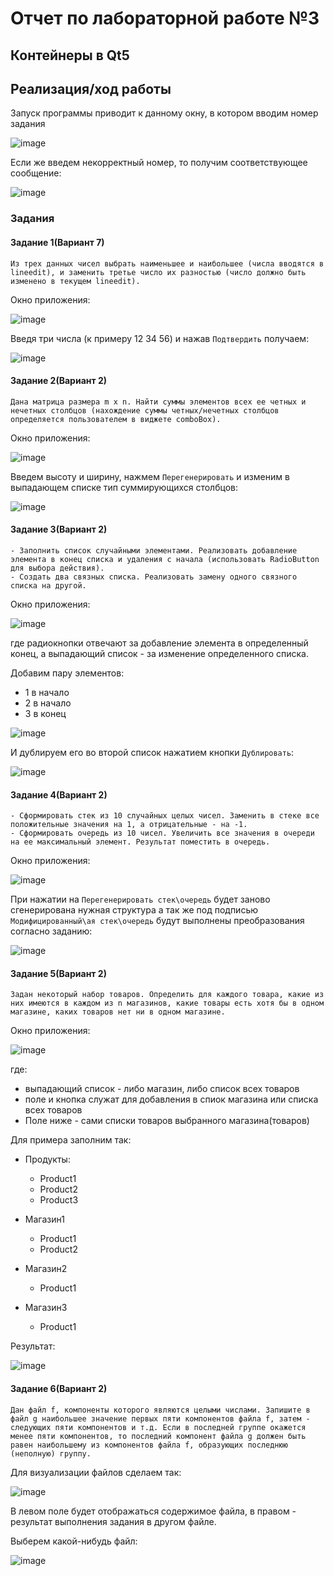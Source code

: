 # Отчет по лабораторной работе №3

## Контейнеры в Qt5

## Реализация/ход работы

Запуск программы приводит к данному окну, в котором вводим номер задания

![image](./images/image-1.png)

Если же введем некорректный номер, то получим соответствующее сообщение:

![image](./images/image-2.png)

### Задания

#### Задание 1(Вариант 7)

    Из трех данных чисел выбрать наименьшее и наибольшее (числа вводятся в lineedit), и заменить третье число иx разностью (число должно быть изменено в текущем lineedit).

Окно приложения:

![image](./images/image-3.png)

Введя три числа (к примеру 12 34 56) и нажав `Подтвердить`  получаем:

![image](./images/image-4.png)

#### Задание 2(Вариант 2)

    Дана матрица размера m x n. Найти суммы элементов всех ее четных и нечетных столбцов (нахождение суммы четных/нечетных столбцов определяется пользователем в виджете comboBox).

Окно приложения:

![image](./images/image-5.png)

Введем высоту и ширину, нажмем `Перегенерировать` и изменим в выпадающем списке тип суммирующихся столбцов:

![image](./images/image-6.png)

#### Задание 3(Вариант 2)

    - Заполнить список случайными элементами. Реализовать добавление элемента в конец списка и удаления с начала (использовать RadioButton для выбора действия).
    - Создать два связных списка. Реализовать замену одного связного списка на другой.

Окно приложения:

![image](./images/image-7.png)

где радиокнопки отвечают за добавление элемента в определенный конец, а выпадающий список - за изменение определенного списка.

Добавим пару элементов:

- 1 в начало
- 2 в начало
- 3 в конец
  
![image](./images/image-8.png)

И дублируем его во второй список нажатием кнопки `Дублировать`:

![image](./images/image-9.png)

#### Задание 4(Вариант 2)

    - Сформировать стек из 10 случайных целых чисел. Заменить в стеке все положительные значения на 1, а отрицательные - на -1.
    - Сформировать очередь из 10 чисел. Увеличить все значения в очереди на ее максимальный элемент. Результат поместить в очередь.

Окно приложения:

![image](./images/image-10.png)

При нажатии на `Перегенерировать стек\очередь` будет заново сгенерирована нужная структура а так же под подписью `Модифицированный\ая стек\очередь` будут выполнены преобразования согласно заданию:

![image](./images/image-11.png)

#### Задание 5(Вариант 2)

    Задан некоторый набор товаров. Определить для каждого товара, какие из них имеются в каждом из n магазинов, какие товары есть хотя бы в одном магазине, каких товаров нет ни в одном магазине.

Окно приложения:

![image](./images/image-12.png)

где:

- выпадающий список - либо магазин, либо список всех товаров
- поле и кнопка служат для добавления в спиок магазина или списка всех товаров
- Поле ниже - сами списки товаров выбранного магазина(товаров)

Для примера заполним так:

- Продукты:
  
  - Product1
  - Product2
  - Product3

- Магазин1
  
  - Product1
  - Product2

- Магазин2
  
  - Product1
- Магазин3

  - Product1

Результат:

![image](./images/image-13.png)

#### Задание 6(Вариант 2)

    Дан файл f, компоненты которого являются целыми числами. Запишите в файл g наибольшее значение первых пяти компонентов файла f, затем - следующих пяти компонентов и т.д. Если в последней группе окажется менее пяти компонентов, то последний компонент файла g должен быть равен наибольшему из компонентов файла f, образующих последнюю (неполную) группу.

Для визуализации файлов сделаем так:

![image](./images/image-14.png)

В левом поле будет отображаться содержимое файла, в правом - результат выполнения задания в другом файле. 

Выберем какой-нибудь файл:

![image](./images/image-15.png)
